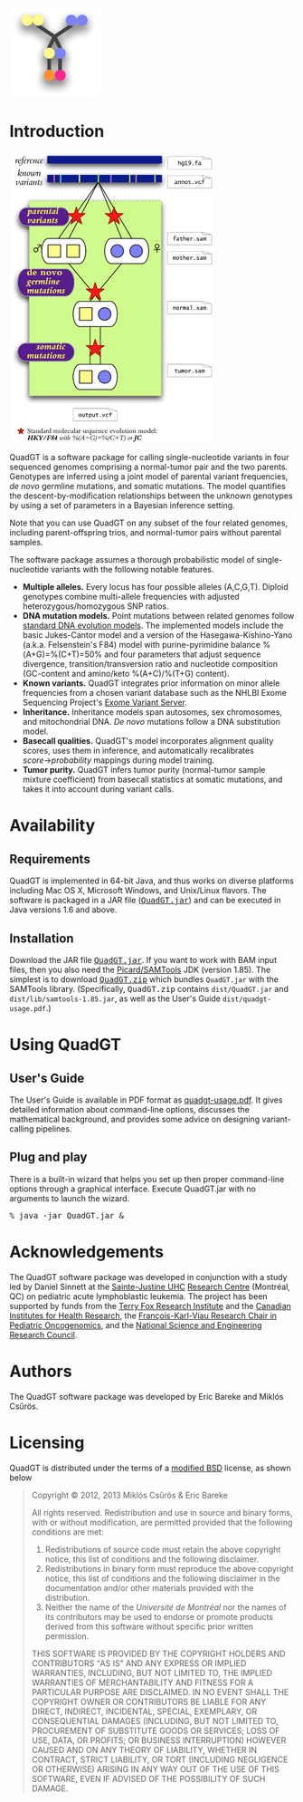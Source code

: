 <div id="header">
<p class="marginhead">
</p>
<p><img src="./quadgt-logo.jpg" width="160" alt="QuadGT logo"/></p>
</div>

<div id="content">
<h1>Introduction</h1>
<img src="./genome-relations.png" width="360" alt="QuadGT workflow" />
<p>
QuadGT is a software package for calling single-nucleotide variants 
in four sequenced genomes comprising a normal-tumor pair and the two parents.
Genotypes are inferred using a joint model of parental variant frequencies, 
<em>de novo</em> germline mutations, and somatic mutations.  
The model quantifies the descent-by-modification relationships between the unknown genotypes
by using a set of parameters in a Bayesian inference setting.
</p>
<p>
Note that you can use QuadGT on any subset of the four related genomes, 
including parent-offspring trios, and normal-tumor pairs 
without parental samples.  
</p>
<p>
The software package assumes a thorough probabilistic model 
of single-nucleotide variants 
with the following notable features.
</p>
<ul>
<li><strong>Multiple alleles.</strong> 
	Every locus has four possible alleles (A,C,G,T).
	Diploid genotypes combine multi-allele frequencies with adjusted 
	heterozygous/homozygous SNP ratios.  
	</li>
<li><strong>DNA mutation models.</strong> 
	Point mutations between related genomes follow 
	<a href="http://en.wikipedia.org/wiki/Models_of_DNA_evolution">standard DNA evolution models</a>. 
	The implemented models include the 
	basic Jukes-Cantor model  
	and a version of the Hasegawa-Kishino-Yano 
	(a.k.a. Felsenstein's F84) model with 
	purine-pyrimidine balance %(A+G)=%(C+T)=50%	
	and four parameters that adjust sequence divergence, 
	transition/transversion ratio and nucleotide composition (GC-content and 
	amino/keto %(A+C)/%(T+G) content). 		
</li>
<li><strong>Known variants.</strong>
	QuadGT integrates prior information on 
	minor allele frequencies from a chosen  
	variant database such as the 
	NHLBI Exome Sequencing Project's 
	<a href="http://evs.gs.washington.edu/">Exome Variant Server</a>.</li>
<li><strong>Inheritance.</strong> 
	Inheritance models span 
	autosomes, sex chromosomes, and mitochondrial DNA.
	<em>De novo</em> mutations follow a DNA substitution model.
	</li>
<li><strong>Basecall qualities.</strong> 
	QuadGT's model incorporates alignment quality scores,
	uses them in inference, and automatically 
	recalibrates <var>score</var>&rarr;<var>probability</var>
	mappings during model training. 
	</li>
<li><strong>Tumor purity.</strong>
	QuadGT infers tumor purity (normal-tumor sample mixture coefficient) 
	from basecall statistics at somatic mutations, 
	and takes it into account during variant calls. </li>
</ul>


<h1 style="clear:both;">Availability</h1>

<h2>Requirements</h2>
<p>QuadGT is implemented in 64-bit Java, 
and thus works on diverse platforms including Mac OS X, Microsoft Windows, 
and Unix/Linux flavors. 
The software is packaged in a JAR file (<a href="./QuadGT.jar"><tt>QuadGT.jar</tt></a>) 
and can be executed in Java versions 1.6 and above. 
</p>


<h2>Installation</h2>  
<p>Download the JAR file <a href="./QuadGT.jar"><tt>QuadGT.jar</tt></a>.
If you want to work with BAM input files, then you also need the 
<a href="http://picard.sourceforge.net">Picard/SAMTools</a> JDK (version 1.85). 
The simplest is to download <a href="QuadGT.zip"><tt>QuadGT.zip</tt></a>
which bundles <code>QuadGT.jar</code> with the SAMTools library. 
(Specifically, <tt>QuadGT.zip</tt> contains <code>dist/QuadGT.jar</code> and <code>dist/lib/samtools-1.85.jar</code>,
as well as the User's Guide <code>dist/quadgt-usage.pdf</code>.)
</p>


<h1>Using QuadGT</h1>
<h2>User's Guide</h2>
<p>The User's Guide is available in PDF format
as <a href="./quadgt-usage.pdf">quadgt-usage.pdf</a>.
It gives detailed information about command-line options, 
discusses the mathematical background, 
and provides some advice on designing variant-calling pipelines. 
</p>

<h2>Plug and play</h2>
<p>There is a built-in wizard that helps you 
set up then proper command-line options through a 
graphical interface. Execute QuadGT.jar 
with no arguments to launch the wizard. 
</p>
<pre>
% java -jar QuadGT.jar &amp; 
</pre>

<h1>Acknowledgements</h1>
<p>The QuadGT software package was developed in conjunction with 
a study led by Daniel Sinnett at the 
<a href="http://www.chu-sainte-justine.org/">Sainte-Justine UHC</a> 
<a href="http://www.chu-sainte-justine.org/Recherche/default.aspx">Research Centre</a> (Montr&eacute;al, QC) on pediatric 
acute lymphoblastic leukemia.  
The project has been supported by funds from the 
<a href="http://www.tfri.ca/">Terry Fox Research Institute</a> and the 
<a href="http://www.cihr-irsc.gc.ca">Canadian Institutes for Health Research</a>, 
the 
<a href="http://www.gouverneursdelespoir.com/fr/chaireFKV/bioDrSinnett.php">Fran&ccedil;ois-Karl-Viau Research Chair in Pediatric
Oncogenomics</a>, and the 
<a href="http://www.nserc-crsng.gc.ca">National Science and Engineering Research Council</a>. 
</p>

<h1>Authors</h1>
<p>The QuadGT software package was developed by 
Eric Bareke and Mikl&oacute;s Cs&#369;r&ouml;s.
</p>


<h1>Licensing</h1>
<p>QuadGT is distributed under the terms of a <a href="http://en.wikipedia.org/wiki/BSD_Licenses" title="Wikipedia entry for BSD licenses">modified BSD</a> license, as shown below</p>
<blockquote>
<p>Copyright &copy; 2012, 2013 Mikl&oacute;s Cs&#369;r&ouml;s &amp; Eric Bareke </p> 

<p>All rights reserved. Redistribution and use in source and
binary forms, with or without modification, are permitted
provided that the following conditions are met:</p>
<ol>
<li>	Redistributions of source code must retain the above
copyright notice, this list of conditions and the following
disclaimer. </li>

<li> Redistributions in binary form must
reproduce the above copyright notice, this list of
conditions and the following disclaimer in the documentation
and/or other materials provided with the distribution.</li>

<li> Neither the name of the <em>Universit&eacute; de Montr&eacute;al</em> 
nor the names of
its contributors may be used to endorse or promote products
derived from this software without specific prior written
permission.</li>
</ol>
<p>
THIS SOFTWARE IS PROVIDED BY THE COPYRIGHT HOLDERS AND CONTRIBUTORS
<q>AS IS</q> AND ANY EXPRESS OR IMPLIED WARRANTIES, INCLUDING, BUT NOT
LIMITED TO, THE IMPLIED WARRANTIES OF MERCHANTABILITY AND FITNESS FOR
A PARTICULAR PURPOSE ARE DISCLAIMED. IN NO EVENT SHALL THE COPYRIGHT OWNER OR
CONTRIBUTORS BE LIABLE FOR ANY DIRECT, INDIRECT, INCIDENTAL, SPECIAL,
EXEMPLARY, OR CONSEQUENTIAL DAMAGES (INCLUDING, BUT NOT LIMITED TO,
PROCUREMENT OF SUBSTITUTE GOODS OR SERVICES; LOSS OF USE, DATA, OR
PROFITS; OR BUSINESS INTERRUPTION) HOWEVER CAUSED AND ON ANY THEORY OF
LIABILITY, WHETHER IN CONTRACT, STRICT LIABILITY, OR TORT (INCLUDING
NEGLIGENCE OR OTHERWISE) ARISING IN ANY WAY OUT OF THE USE OF THIS
SOFTWARE, EVEN IF ADVISED OF THE POSSIBILITY OF SUCH DAMAGE.</p>
</blockquote>
